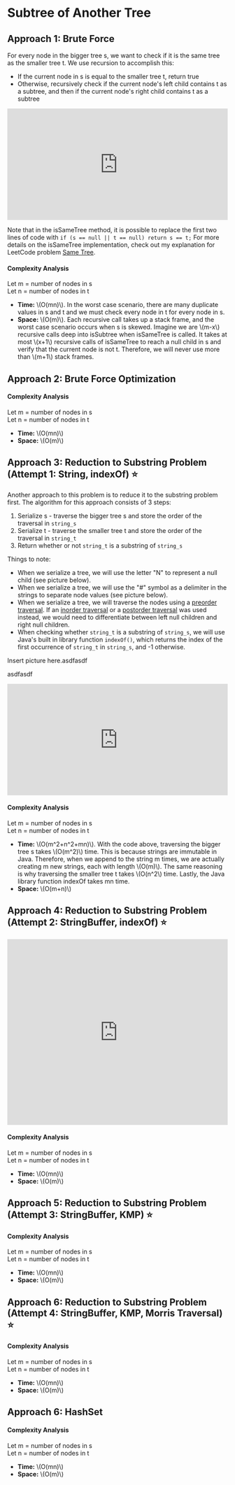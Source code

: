 <!-- MathJax -->
<script src="https://polyfill.io/v3/polyfill.min.js?features=es6"></script>
<script id="MathJax-script" async src="https://cdn.jsdelivr.net/npm/mathjax@3/es5/tex-mml-chtml.js"></script>

# Subtree of Another Tree 

## Approach 1: Brute Force
For every node in the bigger tree s, we want to check if it is the same tree as the smaller tree t. We use recursion to accomplish this:
- If the current node in s is equal to the smaller tree t, return true
- Otherwise, recursively check if the current node's left child contains t as a subtree, and then if the current node's right child contains t as a subtree

<iframe src="https://leetcode.com/playground/YxKD2YGD/shared" frameBorder="0" width="100%" height="255"></iframe>

Note that in the isSameTree method, it is possible to replace the first two lines of code with `if (s == null || t == null) return s == t;`
For more details on the isSameTree implementation, check out my explanation for LeetCode problem [Same Tree](../0100_Same-Tree/Explanation.md).

#### Complexity Analysis
Let m = number of nodes in s  
Let n = number of nodes in t
- <div><b>Time:</b> \(O(mn)\). In the worst case scenario, there are many duplicate values in s and t and we must check every node in t for every node in s.</div>
- <div><b>Space:</b> \(O(m)\). Each recursive call takes up a stack frame, and the worst case scenario occurs when s is skewed. Imagine we are \(m-x\) recursive calls deep into isSubtree when isSameTree is called. It takes at most \(x+1\) recursive calls of isSameTree to reach a null child in s and verify that the current node is not t. Therefore, we will never use more than \(m+1\) stack frames.</div>

## Approach 2: Brute Force Optimization

#### Complexity Analysis
Let m = number of nodes in s  
Let n = number of nodes in t
- <div><b>Time:</b> \(O(mn)\)</div>
- <div><b>Space:</b> \(O(m)\)</div>

## Approach 3: Reduction to Substring Problem (Attempt 1: String, indexOf) ⭐
Another approach to this problem is to reduce it to the substring problem first. The algorithm for this approach consists of 3 steps:
1. Serialize s - traverse the bigger tree s and store the order of the traversal in `string_s`
2. Serialize t - traverse the smaller tree t and store the order of the traversal in `string_t`
3. Return whether or not `string_t` is a substring of `string_s`

Things to note:
- When we serialize a tree, we will use the letter "N" to represent a null child (see picture below).
- When we serialize a tree, we will use the "#" symbol as a delimiter in the strings to separate node values (see picture below).
- When we serialize a tree, we will traverse the nodes using a [preorder traversal](). If an [inorder traversal]() or a [postorder traversal]() was used instead, we would need to differentiate between left null children and right null children.
- When checking whether `string_t` is a substring of `string_s`, we will use Java's built in library function `indexOf()`, which returns the index of the first occurrence of `string_t` in `string_s`, and -1 otherwise.

Insert picture here.asdfasdf

asdfasdf
<iframe src="https://leetcode.com/playground/YfqkE2mS/shared" frameBorder="0" width="100%" height="255"></iframe>

#### Complexity Analysis
Let m = number of nodes in s  
Let n = number of nodes in t
- <div><b>Time:</b> \(O(m^2+n^2+mn)\). With the code above, traversing the bigger tree s takes \(O(m^2)\) time. This is because strings are immutable in Java. Therefore, when we append to the string m times, we are actually creating m new strings, each with length \(O(m)\). The same reasoning is why traversing the smaller tree t takes \(O(n^2\) time. Lastly, the Java library function indexOf takes mn time.</div>
- <div><b>Space:</b> \(O(m+n)\)</div>

## Approach 4: Reduction to Substring Problem (Attempt 2: StringBuffer, indexOf) ⭐

<iframe src="https://leetcode.com/playground/LcwEF8ZC/shared" frameBorder="0" width="100%" height="425"></iframe>

#### Complexity Analysis
Let m = number of nodes in s  
Let n = number of nodes in t
- <div><b>Time:</b> \(O(mn)\)</div>
- <div><b>Space:</b> \(O(m)\)</div>

## Approach 5: Reduction to Substring Problem (Attempt 3: StringBuffer, KMP) ⭐

#### Complexity Analysis
Let m = number of nodes in s  
Let n = number of nodes in t
- <div><b>Time:</b> \(O(mn)\)</div>
- <div><b>Space:</b> \(O(m)\)</div>

## Approach 6: Reduction to Substring Problem (Attempt 4: StringBuffer, KMP, Morris Traversal) ⭐

#### Complexity Analysis
Let m = number of nodes in s  
Let n = number of nodes in t
- <div><b>Time:</b> \(O(mn)\)</div>
- <div><b>Space:</b> \(O(m)\)</div>

## Approach 6: HashSet


#### Complexity Analysis
Let m = number of nodes in s  
Let n = number of nodes in t
- <div><b>Time:</b> \(O(mn)\)</div>
- <div><b>Space:</b> \(O(m)\)</div>
